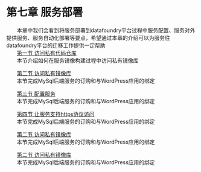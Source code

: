 # 第七章 服务部署
　　本章中我们会看到将服务部署到datafoundry平台过程中服务配置、服务对外提供服务、服务自动化部署等要点，希望通过本章的介绍可以为服务往datafoundry平台的迁移工作提供一定帮助   
 　　[第一节 访问私有代码仓库](service_deployment/access_private_code_repos.md)  
　　本节介绍如何在服务镜像构建过程中访问私有镜像库 
    
　　[第二节 访问私有镜像库](service_deployment/access_private_image_registry.md)   
　　本节完成MySql后端服务的订购和与WordPress应用的绑定  

　　[第三节 配置服务](service_deployment/config_service.md)   
　　本节完成MySql后端服务的订购和与WordPress应用的绑定 
    
　　[第四节 让服务支持https协议访问](service_deployment/router_configuration.md)   
　　本节完成MySql后端服务的订购和与WordPress应用的绑定   
    
　　[第二节 访问私有镜像库](service_deployment/access_private_image_registry.md)   
　　本节完成MySql后端服务的订购和与WordPress应用的绑定   
    
　　[第二节 访问私有镜像库](service_deployment/access_private_image_registry.md)   
　　本节完成MySql后端服务的订购和与WordPress应用的绑定     
